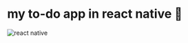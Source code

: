 # my to-do app in react native 📝
![react native](https://user-images.githubusercontent.com/68342326/138195615-b9fa87bb-b3aa-4c9d-976e-9aa323a4ef7c.png)
